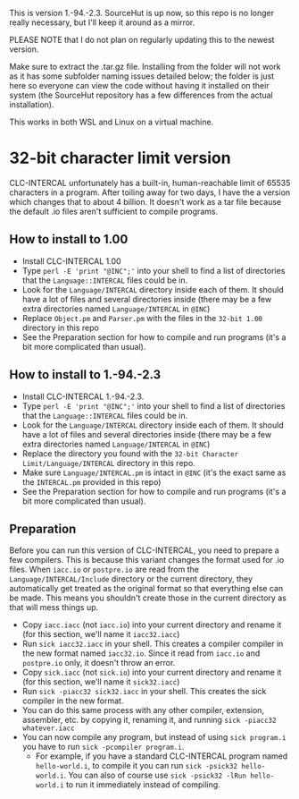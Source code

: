 This is version 1.-94.-2.3. SourceHut is up now, so this repo is no longer really necessary, but I'll keep it around as a mirror. 

PLEASE NOTE that I do not plan on regularly updating this to the newest version.

Make sure to extract the .tar.gz file. Installing from the folder will not work as it has some subfolder naming issues detailed below; the folder is just here so everyone can view the code without having it installed on their system (the SourceHut repository has a few differences from the actual installation).

This works in both WSL and Linux on a virtual machine.


# 32-bit character limit version
CLC-INTERCAL unfortunately has a built-in, human-reachable limit of 65535 characters in a program. After toiling away for two days, I have the a version which changes that to about 4 billion. It doesn't work as a tar file because the default .io files aren't sufficient to compile programs.

## How to install to 1.00
- Install CLC-INTERCAL 1.00
- Type `perl -E 'print "@INC";'` into your shell to find a list of directories that the `Language::INTERCAL` files could be in.
- Look for the `Language/INTERCAL` directory inside each of them. It should have a lot of files and several directories inside (there may be a few extra directories named `Language/INTERCAL` in `@INC`)
- Replace `Object.pm` and `Parser.pm` with the files in the `32-bit 1.00` directory in this repo
- See the Preparation section for how to compile and run programs (it's a bit more complicated than usual).

## How to install to 1.-94.-2.3
- Install CLC-INTERCAL 1.-94.-2.3.
- Type `perl -E 'print "@INC";'` into your shell to find a list of directories that the `Language::INTERCAL` files could be in.
- Look for the `Language/INTERCAL` directory inside each of them. It should have a lot of files and several directories inside (there may be a few extra directories named `Language/INTERCAL` in `@INC`)
- Replace the directory you found with the `32-bit Character Limit/Language/INTERCAL` directory in this repo. 
- Make sure `Language/INTERCAL.pm` is intact in `@INC` (it's the exact same as the `INTERCAL.pm` provided in this repo)
- See the Preparation section for how to compile and run programs (it's a bit more complicated than usual).

## Preparation
Before you can run this version of CLC-INTERCAL, you need to prepare a few compilers. This is because this variant changes the format used for .io files. When `iacc.io` or `postpre.io` are read from the `Language/INTERCAL/Include` directory or the current directory, they automatically get treated as the original format so that everything else can be made. This means you shouldn't create those in the current directory as that will mess things up.

- Copy `iacc.iacc` (not `iacc.io`) into your current directory and rename it (for this section, we'll name it `iacc32.iacc`)
- Run `sick iacc32.iacc` in your shell. This creates a compiler compiler in the new format named `iacc32.io`. Since it read from `iacc.io` and `postpre.io` only, it doesn't throw an error.
- Copy `sick.iacc` (not `sick.io`) into your current directory and rename it (for this section, we'll name it `sick32.iacc`)
- Run `sick -piacc32 sick32.iacc` in your shell. This creates the sick compiler in the new format.
- You can do this same process with any other compiler, extension, assembler, etc. by copying it, renaming it, and running `sick -piacc32 whatever.iacc`
- You can now compile any program, but instead of using `sick program.i` you have to run `sick -pcompiler program.i`.
  - For example, if you have a standard CLC-INTERCAL program named `hello-world.i`, to compile it you can run `sick -psick32 hello-world.i`. You can also of course use `sick -psick32 -lRun hello-world.i` to run it immediately instead of compiling.
